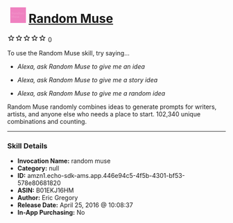 # &nbsp;<img src="skill_icon" alt="Random Muse icon" width="36"> [Random Muse](http://alexa.amazon.com/#skills/amzn1.echo-sdk-ams.app.446e94c5-4f5b-4301-bf53-578e80681820)
![0 stars](../../images/ic_star_border_black_18dp_1x.png)![0 stars](../../images/ic_star_border_black_18dp_1x.png)![0 stars](../../images/ic_star_border_black_18dp_1x.png)![0 stars](../../images/ic_star_border_black_18dp_1x.png)![0 stars](../../images/ic_star_border_black_18dp_1x.png) 0

To use the Random Muse skill, try saying...

* *Alexa, ask Random Muse to give me an idea*

* *Alexa, ask Random Muse to give me a story idea*

* *Alexa, ask Random Muse to give me a random idea*

Random Muse randomly combines ideas to generate prompts for writers, artists, and anyone else who needs a place to start. 102,340 unique combinations and counting.

***

### Skill Details

* **Invocation Name:** random muse
* **Category:** null
* **ID:** amzn1.echo-sdk-ams.app.446e94c5-4f5b-4301-bf53-578e80681820
* **ASIN:** B01EKJ16HM
* **Author:** Eric Gregory
* **Release Date:** April 25, 2016 @ 10:08:37
* **In-App Purchasing:** No
